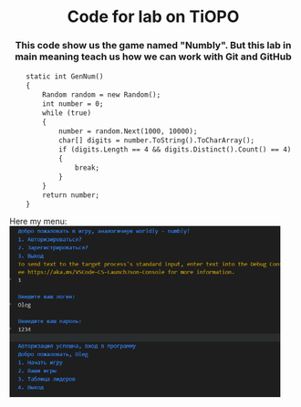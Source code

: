 <h1 align="center" height="128">Code for lab on TiOPO</h1>
<h3 align="center">This code show us the game named "Numbly". But this lab in main meaning teach us how we can work with Git and GitHub</h3>

        static int GenNum()
        {
            Random random = new Random();
            int number = 0;
            while (true)
            {
                number = random.Next(1000, 10000);
                char[] digits = number.ToString().ToCharArray();
                if (digits.Length == 4 && digits.Distinct().Count() == 4)
                {
                    break;
                }
            }
            return number;
        }


Here my menu:</br>
<img src="ForGit.png" height="300">
